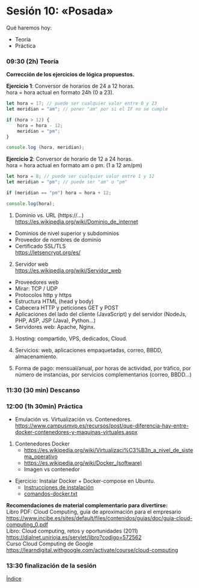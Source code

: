 # Sesión 10: «Posada»

Qué haremos hoy:
- Teoría
- Práctica

### 09:30 (2h) Teoría 

**Corrección de los ejercicios de lógica propuestos.**  

**Ejercicio 1**: Conversor de horarios de 24 a 12 horas.  
hora = hora actual en formato 24h (0 a 23).  

``` javascript
let hora = 17; // puede ser cualquier valor entre 0 y 23
let meridian = "am"; // poner "am" por si el IF no se cumple

if (hora > 12) {
    hora = hora - 12;
    meridian = "pm";
}

console.log (hora, meridian);
```

**Ejercicio 2**: Conversor de horario de 12 a 24 horas.  
hora = hora actual en formato am o pm. (1 a 12 am/pm)  

``` javascript
let hora = 8; // puede ser cualquier valor entre 1 y 12
let meridian = "pm"; // puede ser "am" o "pm"

if (meridian == "pm") hora = hora + 12;

console.log(hora);
```

1. Dominio vs. URL (https://...)  
https://es.wikipedia.org/wiki/Dominio_de_internet  
- Dominios de nivel superior y subdominios  
- Proveedor de nombres de dominio  
- Certificado SSL/TLS  
https://letsencrypt.org/es/  

2. Servidor web  
https://es.wikipedia.org/wiki/Servidor_web  
- Proveedores web  
- Mirar: TCP / UDP  
- Protocolos http y https  
- Estructura HTML (head y body)  
- Cabecera HTTP y peticiones GET y POST  
- Aplicaciones del lado del cliente (JavaScript) y del servidor (NodeJs, PHP, ASP, JSP (Java), Python...)  
- Servidores web: Apache, Nginx.

3. Hosting: compartido, VPS, dedicados, Cloud.

4. Servicios: web, aplicaciones empaquetadas, correo, BBDD, almacenamiento.  

5. Forma de pago: mensual/anual, por horas de actividad, por tráfico, por número de instancias, por servicios complementarios (correo, BBDD...)  

### 11:30 (30 min) Descanso

### 12:00 (1h 30min) Práctica

- Emulación vs. Virtualización vs. Contenedores.  
https://www.campusmvp.es/recursos/post/que-diferencia-hay-entre-docker-contenedores-y-maquinas-virtuales.aspx  

1. Contenedores Docker  
	- https://es.wikipedia.org/wiki/Virtualizaci%C3%B3n_a_nivel_de_sistema_operativo  
	- https://es.wikipedia.org/wiki/Docker_(software)  
	- Imagen vs contenedor  

- Ejercicio: Instalar Docker + Docker-compose en Ubuntu.
	- [Instrucciones de instalación](../recursos/docker.md)  
	- [comandos-docker.txt](../recursos/comandos-docker.txt)

**Recomendaciones de material complementario para divertirse:**  
Libro PDF: Cloud Computing, guía de aproximación para el empresario  
https://www.incibe.es/sites/default/files/contenidos/guias/doc/guia-cloud-computing_0.pdf  
Libro: Cloud computing, retos y oportunidades (2011)
https://dialnet.unirioja.es/servlet/libro?codigo=572562  
Curso Cloud Computing de Google  
https://learndigital.withgoogle.com/activate/course/cloud-computing  

### 13:30 finalización de la sesión

[Índice](../README.md)